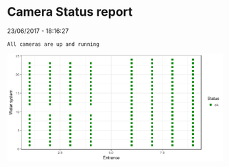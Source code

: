 Camera Status report
================
23/06/2017 - 18:16:27

    All cameras are up and running

![](camreport_files/figure-markdown_github/unnamed-chunk-2-1.png)
